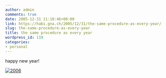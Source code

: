 ```yaml
---
author: admin
comments: true
date: 2005-12-31 11:10:46+00:00
link: https://habi.gna.ch/2005/12/31/the-same-procedure-as-every-year/
slug: the-same-procedure-as-every-year
title: the same procedure as every year
wordpress_id: 119
categories:
- personal
---
```



happy new year!
  
[![2006](https://habi.gna.ch/blog/images/2006-tm.jpg)](https://habi.gna.ch/blog/images/2006.jpg)

